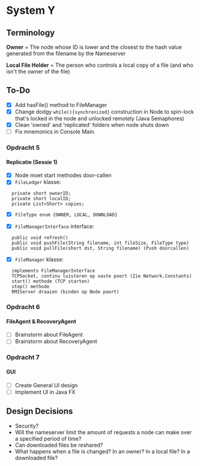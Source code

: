 #   System Y
##  Terminology
**Owner** = The node whose ID is lower and the closest to the hash value generated from the filename by the Nameserver

**Local File Holder** = The person who controls a local copy of a file (and who isn't the owner of the file)

## To-Do
- [x] Add hasFile() method to FileManager
- [x] Change dodgy `while(){synchronized}` construction in Node to spin-lock that's locked in the node and unlocked remotely (Java Semaphores)
- [x] Clean 'owned' and 'replicated' folders when node shuts down
- [ ] Fix mnemonics in Console Main.

### Opdracht 5
#### Replicatie (Sessie 1)
- [x] Node moet start methodes door-callen
- [x] `FileLedger` klasse:
```
  private short ownerID;
  private short localID;
  private List<Short> copies; 
```

- [x] `FileType enum {OWNER, LOCAL, DOWNLOAD}`

- [x] `FileManagerInterface` interface:
```
  public void refresh()
  public void pushFile(String filename, int fileSize, FileType type)
  public void pullFile(short dst, String filename) (Push doorcallen)
```
- [x] `FileManager` klasse:
```
  implements FileManagerInterface
  TCPSocket, continu luisteren op vaste poort (Zie Network.Constants)
  start() methode (TCP starten)
  stop() methode
  RMIServer draaien (binden op Node poort)
```

### Opdracht 6
#### FileAgent & RecoveryAgent
- [ ] Brainstorm about FileAgent
- [ ] Brainstorm about RecoveryAgent

### Opdracht 7
#### GUI
- [ ] Create General UI design
- [ ] Implement UI in Java FX

## Design Decisions
- Security?
- Will the nameserver limit the amount of requests a node can make over a specified period of time?
- Can downloaded files be reshared?
- What happens when a file is changed? In an owner? In a local file? In a downloaded file?
